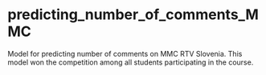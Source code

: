 # predicting_number_of_comments_MMC
Model for predicting number of comments on MMC RTV Slovenia.
This model won the competition among all students participating in the course.
